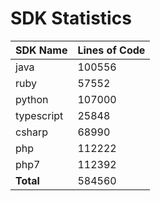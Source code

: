 # SDK Statistics

| SDK Name | Lines of Code |
| -------- | ------------- |
| java | 100556 |
| ruby | 57552 |
| python | 107000 |
| typescript | 25848 |
| csharp | 68990 |
| php | 112222 |
| php7 | 112392 |
| **Total** | 584560 |
